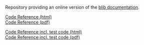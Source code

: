Repository providing an online version of the [blib documentation](https://github.com/3hhh/blib).

[Code Reference (html)](https://3hhh.github.io/blib-doc/blib.html)  
[Code Reference (pdf)](https://3hhh.github.io/blib-doc/blib.pdf)

[Code Reference incl. test code (html)](https://3hhh.github.io/blib-doc/blib_test.html)  
[Code Reference incl. test code (pdf)](https://3hhh.github.io/blib-doc/blib_test.pdf)
